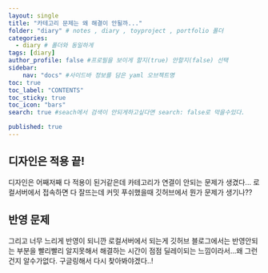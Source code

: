 ```yaml
---
layout: single
title: "카테고리 문제는 왜 해결이 안될까..."
folder: "diary" # notes , diary , toyproject , portfolio 폴더
categories:
  - diary # 폴더와 동일하게
tags: [diary]
author_profile: false #프로필을 보이게 할지(true) 안할지(false) 선택
sidebar:
    nav: "docs" #사이드바 정보를 담은 yaml 오브젝트명
toc: true
toc_label: "CONTENTS"
toc_sticky: true
toc_icon: "bars"
search: true #seach에서 검색이 안되게하고싶다면 search: false로 막을수있다.

published: true
---
```


## 디자인은 적용 끝!
디자인은 어째저째 다 적용이 된거같은데 카테고리가 연결이 안되는 문제가 생겼다...
로컬서버에서 접속하면 다 잘뜨는데 커밋 푸쉬했을때 깃허브에서 뭔가 문제가 생기나??

## 반영 문제
그리고 너무 느리게 반영이 되니깐 로컬서버에서 되는게 깃허브 블로그에서는 반영안되는 부분을
빨리빨리 알지못해서 해결하는 시간이 점점 딜레이되는 느낌이라서...왜 그런건지 알수가없다.
구글링해서 다시 찾아봐야겠다..!